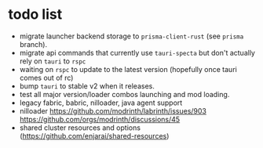 # todo list

- migrate launcher backend storage to `prisma-client-rust` (see `prisma` branch).
- migrate api commands that currently use `tauri-specta` but don't actually rely on `tauri` to `rspc`
 - waiting on `rspc` to update to the latest version (hopefully once tauri comes out of rc)
- bump `tauri` to stable v2 when it releases.
- test all major version/loader combos launching and mod loading.
- legacy fabric, babric, nilloader, java agent support
 - nilloader <https://github.com/modrinth/labrinth/issues/903> <https://github.com/orgs/modrinth/discussions/45>
- shared cluster resources and options (<https://github.com/enjarai/shared-resources>)
